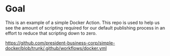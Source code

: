 # Goal

This is an example of a simple Docker Action. This repo is used to help us see the amount of scripting required for our default publishing process in an effort to reduce that scripting down to zero.

https://github.com/president-business-corp/simple-docker/blob/trunk/.github/workflows/docker.yml
